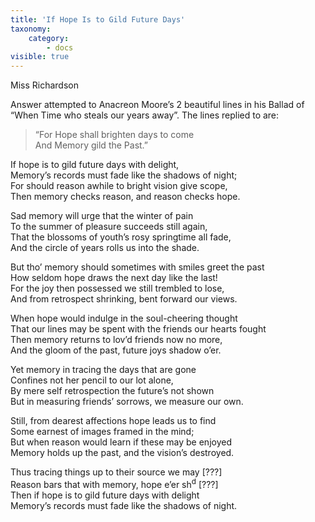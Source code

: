 ```yaml
---
title: 'If Hope Is to Gild Future Days'
taxonomy:
    category:
        - docs
visible: true
---
```


<div class="author">Miss Richardson</div>

Answer attempted to Anacreon Moore’s 2 beautiful lines in his Ballad of “When Time who steals our years away”. The lines replied to are:

> “For Hope shall brighten days to come  
> And Memory gild the Past.”

If hope is to gild future days with delight,  
Memory’s records must fade like the shadows of night;  
For should reason awhile to bright vision give scope,  
Then memory checks reason, and reason checks hope.  

Sad memory will urge that the winter of pain  
To the summer of pleasure succeeds still again,  
That the blossoms of youth’s rosy springtime all fade,  
And the circle of years rolls us into the shade.

But tho’ memory should sometimes with smiles greet the past  
How seldom hope draws the next day like the last!  
For the joy then possessed we still trembled to lose,  
And from retrospect shrinking, bent forward our views.

When hope would indulge in the soul-cheering thought  
That our lines may be spent with the friends our hearts fought  
Then memory returns to lov’d friends now no more,  
And the gloom of the past, future joys shadow o’er.

Yet memory in tracing the days that are gone  
Confines not her pencil to our lot alone,  
By mere self retrospection the future’s not shown  
But in measuring friends’ sorrows, we measure our own.

Still, from dearest affections hope leads us to find  
Some earnest of images framed in the mind;  
But when reason would learn if these may be enjoyed  
Memory holds up the past, and the vision’s destroyed.

Thus tracing things up to their source we may <span data-tippy="illegible" class="red">[???]</span>  
Reason bars that with memory, hope e’er sh<sup>d</sup> <span data-tippy="illegible" class="red">[???]</span>  
Then if hope is to gild future days with delight  
Memory’s records must fade like the shadows of night.